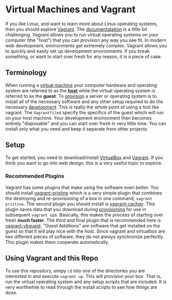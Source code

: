 # Virtual Machines and Vagrant

If you like Linux, and want to learn more about Linux operating systems,
then you should explore [Vagrant](http://en.wikipedia.org/wiki/Vagrant_(software)).
The [documentatation](http://docs.vagrantup.com/v2/) is a little bit challenging.
Vagrant allows you to run virtual operating systems on your computer (the "host")
that you can _provision_ any way you see fit.  In modern web development,
environments get extremely complex.  Vagrant allows you to quickly and easily
set up development environments.  If you break something, or want to start over
fresh for any reason, it is a piece of cake.

## Terminology
When running a [virtual machine](http://en.wikipedia.org/wiki/Virtual_machine)
your computer hardware and operating system are referred to as the 
[__host__](http://en.wikipedia.org/wiki/Host_machine) while the virtual operating
system is referred to as the __guest__.  To 
[provision](http://en.wikipedia.org/wiki/Provisioning#Server_provisioning) a server
or operating system is to install all of the necessary software and any other setup
required to do the necessary
[development](http://en.wikipedia.org/wiki/Software_development).
This is really the whole point of using a tool like vagrant.  The `Vagrantfile`s
specify the specifics of the guest which will run on your host machine.  Your
development environment then becomes entirely "disposable" and you can start over
fresh in very little time.  You can install only what you need and keep it separate
from other projects.

## Setup
To get started, you need to download/install 
[VirtualBox](https://www.virtualbox.org/wiki/Downloads) and
[Vagrant](http://www.vagrantup.com/downloads.html).  If you think you want to go
into web design, this is a very useful topic to explore.

### Recommended Plugins
Vagrant has some plugins that make using the software even better.  You should
install [vagrant-pristine](https://github.com/fgrehm/vagrant-pristine) which is a very simple
plugin that combines the destroying and re-provisioning of a box in one command,
`vagrant pristine`.  The second plugin you should install is
[vagrant-cachier](https://github.com/fgrehm/vagrant-cachier).  This plugin saves data that
you download during 
[provisioning](http://en.wikipedia.org/wiki/Provisioning#Server_provisioning) for
use in subsequent `vagrant up`s.  Basically, this makes the process of starting over 
fresh __much faster__.  The third and final plugin that is recommended here is
[vagrant-vbguest](https://github.com/dotless-de/vagrant-vbguest).  "Guest Additions"
are software that get installed on the guest so that it will play nice with the host.
Since vagrant and virtualbox are two different pieces of software, they do not always
synchronize perfectly.  This plugin makes them cooperate automatically.

### 

## Using Vagrant and this Repo
To use this repository, simpy `cd` into one of the directories you are interested in
and execute `vagrant up`.  This will provision your box.  That is, run the virtual
operating system and any setup scripts that are included.  It is very worthwhile to
read through the install scripts to see how things are done.
